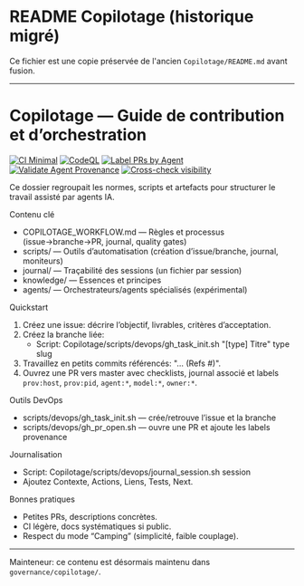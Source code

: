 # README Copilotage (historique migré)

Ce fichier est une copie préservée de l'ancien `Copilotage/README.md` avant fusion.

---

# Copilotage — Guide de contribution et d’orchestration

[![CI Minimal](https://github.com/stephanedenis/PaniniFS/actions/workflows/paniniFS-ci.yml/badge.svg)](https://github.com/stephanedenis/PaniniFS/actions/workflows/paniniFS-ci.yml)
[![CodeQL](https://github.com/stephanedenis/PaniniFS/actions/workflows/codeql.yml/badge.svg)](https://github.com/stephanedenis/PaniniFS/actions/workflows/codeql.yml)
[![Label PRs by Agent](https://github.com/stephanedenis/PaniniFS/actions/workflows/label-agent.yml/badge.svg)](https://github.com/stephanedenis/PaniniFS/actions/workflows/label-agent.yml)
[![Validate Agent Provenance](https://github.com/stephanedenis/PaniniFS/actions/workflows/validate-agent-provenance.yml/badge.svg)](https://github.com/stephanedenis/PaniniFS/actions/workflows/validate-agent-provenance.yml)
[![Cross-check visibility](https://github.com/stephanedenis/PaniniFS/actions/workflows/cross-check-visibility.yml/badge.svg)](https://github.com/stephanedenis/PaniniFS/actions/workflows/cross-check-visibility.yml)

Ce dossier regroupait les normes, scripts et artefacts pour structurer le travail assisté par agents IA.

Contenu clé
- COPILOTAGE_WORKFLOW.md — Règles et processus (issue→branche→PR, journal, quality gates)
- scripts/ — Outils d’automatisation (création d’issue/branche, journal, moniteurs)
- journal/ — Traçabilité des sessions (un fichier par session)
- knowledge/ — Essences et principes
- agents/ — Orchestrateurs/agents spécialisés (expérimental)

Quickstart
1) Créez une issue: décrire l’objectif, livrables, critères d’acceptation.
2) Créez la branche liée:
   - Script: Copilotage/scripts/devops/gh_task_init.sh "[type] Titre" type slug
3) Travaillez en petits commits référencés: "… (Refs #<num>)".
4) Ouvrez une PR vers master avec checklists, journal associé et labels `prov:host`, `prov:pid`, `agent:*`, `model:*`, `owner:*`.

Outils DevOps
- scripts/devops/gh_task_init.sh — crée/retrouve l’issue et la branche
- scripts/devops/gh_pr_open.sh — ouvre une PR et ajoute les labels provenance

Journalisation
- Script: Copilotage/scripts/devops/journal_session.sh session
- Ajoutez Contexte, Actions, Liens, Tests, Next.

Bonnes pratiques
- Petites PRs, descriptions concrètes.
- CI légère, docs systématiques si public.
- Respect du mode “Camping” (simplicité, faible couplage).

---
Mainteneur: ce contenu est désormais maintenu dans `governance/copilotage/`.
